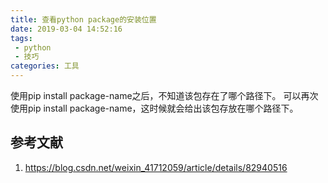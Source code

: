 ```yaml
---
title: 查看python package的安装位置
date: 2019-03-04 14:52:16
tags:
 - python
 - 技巧
categories: 工具
---
```


使用pip install package-name之后，不知道该包存在了哪个路径下。
可以再次使用pip install package-name，这时候就会给出该包存放在哪个路径下。

## 参考文献
1. https://blog.csdn.net/weixin_41712059/article/details/82940516
